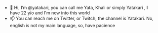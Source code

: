 - 👋 Hi, I’m @yatakari, you can call me Yata, Khali or simply Yatakari , I have 22 y/o and I'm new into this world
- 📫 You can reach me on Twitter, or Twitch, the channel is Yatakari. No, english is not my main language, so, have pacience
